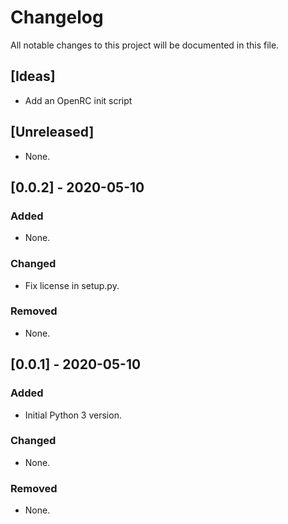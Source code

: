 # Changelog

All notable changes to this project will be documented in this file.

## [Ideas]

- Add an OpenRC init script

## [Unreleased]

- None.

## [0.0.2] - 2020-05-10

### Added

- None.

### Changed

- Fix license in setup.py.

### Removed

- None.

## [0.0.1] - 2020-05-10

### Added

- Initial Python 3 version.

### Changed

- None.

### Removed

- None.
